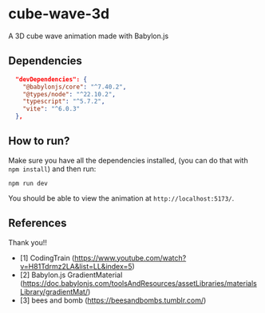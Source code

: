 
# cube-wave-3d

A 3D cube wave animation made with Babylon.js

## Dependencies

```json
  "devDependencies": {
    "@babylonjs/core": "^7.40.2",
    "@types/node": "^22.10.2",
    "typescript": "^5.7.2",
    "vite": "^6.0.3"
  },

```

## How to run?
Make sure you have all the dependencies installed, (you can do that with `npm install`) and then run:

```
npm run dev
```

You should be able to view the animation at `http://localhost:5173/`.


## References
Thank you!!

- [1] CodingTrain (https://www.youtube.com/watch?v=H81Tdrmz2LA&list=LL&index=5)
- [2] Babylon.js GradientMaterial (https://doc.babylonjs.com/toolsAndResources/assetLibraries/materialsLibrary/gradientMat/)
- [3] bees and bomb (https://beesandbombs.tumblr.com/)
